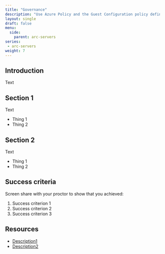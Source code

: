 ```yaml
---
title: "Governance"
description: "Use Azure Policy and the Guest Configuration policy definitions to govern your resources and prove compliancy."
layout: single
draft: false
menu:
  side:
    parent: arc-servers
series:
 - arc-servers
weight: 7
---
```


## Introduction

Text

## Section 1

Text

* Thing 1
* Thing 2

## Section 2

Text

* Thing 1
* Thing 2

## Success criteria

Screen share with your proctor to show that you achieved:

1. Success criterion 1
1. Success criterion 2
1. Success criterion 3

## Resources

* [Description1](https://link)
* [Description2](https://link)
